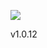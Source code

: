 ![](https://bydeluxe.visualstudio.com/_apis/public/build/definitions/2d273169-9b52-4794-85c4-9affbdf1d948/10/badge)

<span id='appversion'>v1.0.12</span>
